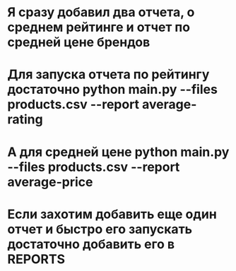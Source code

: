 # Я сразу добавил два отчета, о среднем рейтинге и отчет по средней цене брендов
# Для запуска отчета по рейтингу достаточно python main.py --files products.csv --report average-rating 
# А для средней цене python main.py --files products.csv --report average-price 
# Если захотим добавить еще один отчет и быстро его запускать достаточно добавить его в REPORTS

